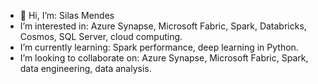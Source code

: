 - 👋 Hi, I’m: Silas Mendes
- I’m interested in: Azure Synapse, Microsoft Fabric, Spark, Databricks, Cosmos, SQL Server, cloud computing.
- I’m currently learning: Spark performance, deep learning in Python.
- I’m looking to collaborate on: Azure Synapse, Microsoft Fabric, Spark, data engineering, data analysis.


<!---
silasmendes/silasmendes is a ✨ special ✨ repository because its `README.md` (this file) appears on your GitHub profile.
You can click the Preview link to take a look at your changes.
--->
